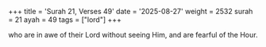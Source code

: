 +++
title = 'Surah 21, Verses 49'
date = '2025-08-27'
weight = 2532
surah = 21
ayah = 49
tags = ["lord"]
+++

who are in awe of their Lord without seeing Him, and are fearful of the Hour.